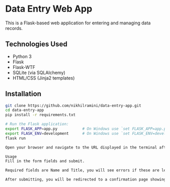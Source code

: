 # Data Entry Web App

This is a Flask-based web application for entering and managing data records.

##  Technologies Used
- Python 3
- Flask
- Flask-WTF
- SQLite (via SQLAlchemy)
- HTML/CSS (Jinja2 templates)

##  Installation

```bash
git clone https://github.com/nikhilramini/data-entry-app.git
cd data-entry-app
pip install -r requirements.txt

# Run the Flask application:
export FLASK_APP=app.py           # On Windows use `set FLASK_APP=app.py`
export FLASK_ENV=development      # On Windows use `set FLASK_ENV=development`
flask run

Open your browser and navigate to the URL displayed in the terminal after running flask run

Usage
Fill in the form fields and submit.

Required fields are Name and Title, you will see errors if these are left blank.

After submitting, you will be redirected to a confirmation page showing your entry and all previous entries.